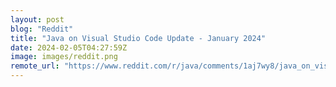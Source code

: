 ```yaml
---
layout: post
blog: "Reddit"
title: "Java on Visual Studio Code Update - January 2024"
date: 2024-02-05T04:27:59Z
image: images/reddit.png
remote_url: "https://www.reddit.com/r/java/comments/1aj7wy8/java_on_visual_studio_code_update_january_2024/"
---
```

